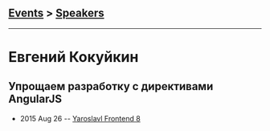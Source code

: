 ## [Events](../README.md) > [Speakers](../speakers.md)
---

# Евгений Кокуйкин

## Упрощаем разработку с директивами AngularJS
- 2015 Aug 26 -- [Yaroslavl Frontend 8](https://youtu.be/kacAxqJX5xg)    
